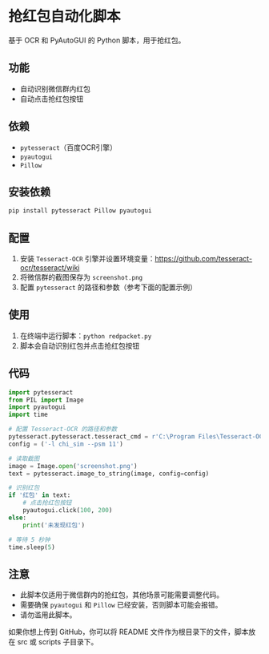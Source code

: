 **抢红包自动化脚本**
=======================

基于 OCR 和 PyAutoGUI 的 Python 脚本，用于抢红包。

**功能**
--------

* 自动识别微信群内红包
* 自动点击抢红包按钮

**依赖**
--------

* `pytesseract`（百度OCR引擎）
* `pyautogui`
* `Pillow`

**安装依赖**
-------------

```bash
pip install pytesseract Pillow pyautogui
```

**配置**
------

1. 安装 `Tesseract-OCR` 引擎并设置环境变量：https://github.com/tesseract-ocr/tesseract/wiki
2. 将微信群的截图保存为 `screenshot.png`
3. 配置 `pytesseract` 的路径和参数（参考下面的配置示例）

**使用**
------

1. 在终端中运行脚本：`python redpacket.py`
2. 脚本会自动识别红包并点击抢红包按钮

**代码**
-----

```python
import pytesseract
from PIL import Image
import pyautogui
import time

# 配置 Tesseract-OCR 的路径和参数
pytesseract.pytesseract.tesseract_cmd = r'C:\Program Files\Tesseract-OCR\tesseract.exe'
config = ('-l chi_sim --psm 11')

# 读取截图
image = Image.open('screenshot.png')
text = pytesseract.image_to_string(image, config=config)

# 识别红包
if '红包' in text:
    # 点击抢红包按钮
    pyautogui.click(100, 200)
else:
    print('未发现红包')

# 等待 5 秒钟
time.sleep(5)
```

**注意**
------

* 此脚本仅适用于微信群内的抢红包，其他场景可能需要调整代码。
* 需要确保 `pyautogui` 和 `Pillow` 已经安装，否则脚本可能会报错。
* 请勿滥用此脚本。

如果你想上传到 GitHub，你可以将 README 文件作为根目录下的文件，脚本放在 src 或 scripts 子目录下。
